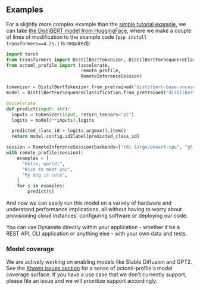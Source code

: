 ## Examples

For a slightly more complex example than the [simple tutorial example](../README.md#getting-started),
we can take [the DistilBERT model from
HuggingFace](https://huggingface.co/distilbert-base-uncased), where we make a
couple of lines of modification to the example code (`pip install transformers==4.25.1`
is required):

```python
import torch
from transformers import DistilBertTokenizer, DistilBertForSequenceClassification
from octoml_profile import (accelerate,
                            remote_profile,
                            RemoteInferenceSession)

tokenizer = DistilBertTokenizer.from_pretrained("distilbert-base-uncased")
model = DistilBertForSequenceClassification.from_pretrained("distilbert-base-uncased")

@accelerate
def predict(input: str):
  inputs = tokenizer(input, return_tensors="pt")
  logits = model(**inputs).logits

  predicted_class_id = logits.argmax().item()
  return model.config.id2label[predicted_class_id]

session = RemoteInferenceSession(backends=["r6i.large/onnxrt-cpu", "g5.xlarge/onnxrt-cuda"])
with remote_profile(session):
    examples = [
      "Hello, world!",
      "Nice to meet you",
      "My dog is cute",
    ]
    for s in examples:
        predict(s)
```
And now we can easily run this model on a variety of hardware and understand
performance implications, all without having to worry about provisioning cloud
instances, configuring software or deploying our code.

You can use Dynamite directly within your application - whether it be a REST
API, CLI application or anything else - with your own data and tests.


### Model coverage

We are actively working on enabling models like Stable Diffusion and GPT2.
See the [Known issues section](../README.md#known-issues) for a sense
of octoml-profile's model coverage surface. If you have a use case that we
don't currently support, please file an issue and we will prioritize support accordingly.
